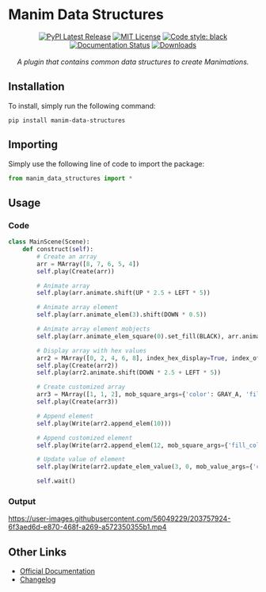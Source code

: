 # Manim Data Structures
<p align="center">
    <a href="https://pypi.org/project/manim-data-structures/"><img src="https://img.shields.io/pypi/v/manim-data-structures.svg?style=plastic&logo=pypi" alt="PyPI Latest Release"></a>
    <a href="http://choosealicense.com/licenses/mit/"><img src="https://img.shields.io/badge/license-MIT-red.svg?style=plastic" alt="MIT License"></a>
    <a href="https://github.com/psf/black"><img src="https://img.shields.io/badge/code%20style-black-000000.svg?style=plastic" alt="Code style: black">
    <a href="https://manim-data-structures.readthedocs.io/en/latest/"><img src="https://readthedocs.org/projects/manim-data-structures/badge/?version=latest&style=plastic" alt="Documentation Status"></a>
    <a href="https://pepy.tech/project/manim-data-structures"><img src="https://pepy.tech/badge/manim-data-structures/month?style=plastic" alt="Downloads"> </a>
    <br />
    <br />
    <i>A plugin that contains common data structures to create Manimations.</i>
</p>

## Installation
To install, simply run the following command:
```
pip install manim-data-structures
```

## Importing
Simply use the following line of code to import the package:
```python
from manim_data_structures import *
```

## Usage
### Code
```python
class MainScene(Scene):
    def construct(self):
        # Create an array
        arr = MArray([8, 7, 6, 5, 4])
        self.play(Create(arr))

        # Animate array
        self.play(arr.animate.shift(UP * 2.5 + LEFT * 5))

        # Animate array element
        self.play(arr.animate_elem(3).shift(DOWN * 0.5))

        # Animate array element mobjects
        self.play(arr.animate_elem_square(0).set_fill(BLACK), arr.animate_elem_value(0).rotate(PI / 2).set_fill(RED), arr.animate_elem_index(0).rotate(PI / 2))

        # Display array with hex values
        arr2 = MArray([0, 2, 4, 6, 8], index_hex_display=True, index_offset=4)
        self.play(Create(arr2))
        self.play(arr2.animate.shift(DOWN * 2.5 + LEFT * 5))

        # Create customized array
        arr3 = MArray([1, 1, 2], mob_square_args={'color': GRAY_A, 'fill_color': RED_E, 'side_length': 0.5}, mob_value_args={'color': GOLD_A, 'font_size': 28}, mob_index_args={'color': RED_E, 'font_size': 22})
        self.play(Create(arr3))

        # Append element
        self.play(Write(arr2.append_elem(10)))

        # Append customized element
        self.play(Write(arr2.append_elem(12, mob_square_args={'fill_color': BLACK})))

        # Update value of element
        self.play(Write(arr2.update_elem_value(3, 0, mob_value_args={'color': RED})), arr2.animate_elem_square(3).set_fill(WHITE))

        self.wait()
```

### Output


https://user-images.githubusercontent.com/56049229/203757924-6f3aed6d-e870-468f-a269-a572350355b1.mp4


## Other Links

- [Official Documentation](https://manim-data-structures.readthedocs.io/en/latest/)
- [Changelog](https://github.com/drageelr/manim-data-structures/blob/main/CHANGELOG.md)
